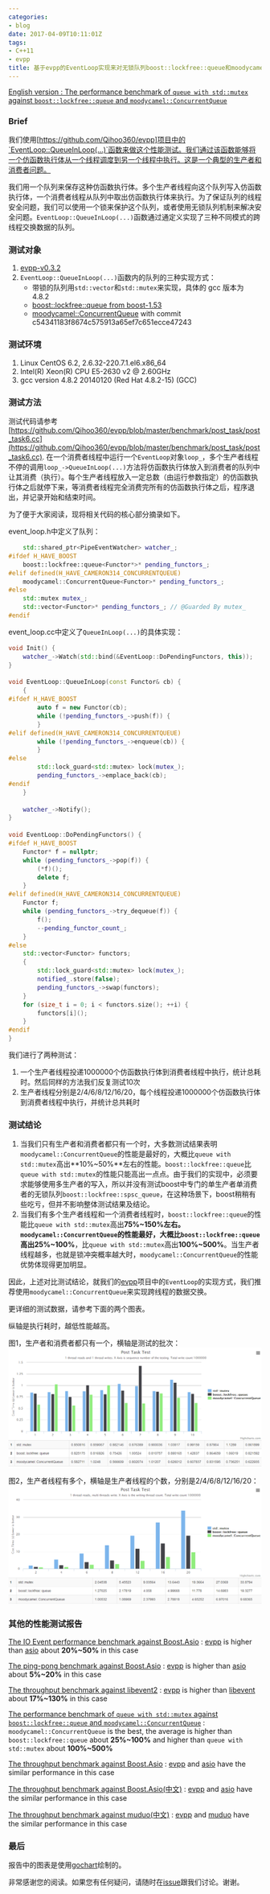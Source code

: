 ```yaml
---
categories:
- blog
date: 2017-04-09T10:11:01Z
tags:
- C++11
- evpp
title: 基于evpp的EventLoop实现来对无锁队列boost::lockfree::queue和moodycamel::ConcurrentQueue做一个性能测试对比
---
```



[English version : The performance benchmark of `queue with std::mutex` against `boost::lockfree::queue` and `moodycamel::ConcurrentQueue`](https://github.com/Qihoo360/evpp/blob/master/docs/benchmark_lockfree_vs_mutex_cn.md)

### Brief

我们使用[https://github.com/Qihoo360/evpp]项目中的`EventLoop::QueueInLoop(...)`函数来做这个性能测试。我们通过该函数能够将一个仿函数执行体从一个线程调度到另一个线程中执行。这是一个典型的生产者和消费者问题。

我们用一个队列来保存这种仿函数执行体。多个生产者线程向这个队列写入仿函数执行体，一个消费者线程从队列中取出仿函数执行体来执行。为了保证队列的线程安全问题，我们可以使用一个锁来保护这个队列，或者使用无锁队列机制来解决安全问题。`EventLoop::QueueInLoop(...)`函数通过通定义实现了三种不同模式的跨线程交换数据的队列。

### 测试对象

1. [evpp-v0.3.2](https://github.com/Qihoo360/evpp/archive/v0.3.2.zip)
2. `EventLoop::QueueInLoop(...)`函数内的队列的三种实现方式：
	- 带锁的队列用`std::vector`和`std::mutex`来实现，具体的 gcc 版本为 4.8.2
	- [boost::lockfree::queue from boost-1.53](http://www.boost.org/)
	- [moodycamel::ConcurrentQueue](https://github.com/cameron314/concurrentqueue) with commit c54341183f8674c575913a65ef7c651ecce47243

### 测试环境

1. Linux CentOS 6.2, 2.6.32-220.7.1.el6.x86_64
2. Intel(R) Xeon(R) CPU E5-2630 v2 @ 2.60GHz
3. gcc version 4.8.2 20140120 (Red Hat 4.8.2-15) (GCC)

### 测试方法

测试代码请参考[https://github.com/Qihoo360/evpp/blob/master/benchmark/post_task/post_task6.cc](https://github.com/Qihoo360/evpp/blob/master/benchmark/post_task/post_task6.cc). 在一个消费者线程中运行一个`EventLoop`对象`loop_`，多个生产者线程不停的调用`loop_->QueueInLoop(...)`方法将仿函数执行体放入到消费者的队列中让其消费（执行）。每个生产者线程放入一定总数（由运行参数指定）的仿函数执行体之后就停下来，等消费者线程完全消费完所有的仿函数执行体之后，程序退出，并记录开始和结束时间。

为了便于大家阅读，现将相关代码的核心部分摘录如下。

event_loop.h中定义了队列：

```C++
    std::shared_ptr<PipeEventWatcher> watcher_;
#ifdef H_HAVE_BOOST
    boost::lockfree::queue<Functor*>* pending_functors_;
#elif defined(H_HAVE_CAMERON314_CONCURRENTQUEUE)
    moodycamel::ConcurrentQueue<Functor>* pending_functors_;
#else
    std::mutex mutex_;
    std::vector<Functor>* pending_functors_; // @Guarded By mutex_
#endif
```

event_loop.cc中定义了`QueueInLoop(...)`的具体实现：

```C++
void Init() {
    watcher_->Watch(std::bind(&EventLoop::DoPendingFunctors, this));
}

void EventLoop::QueueInLoop(const Functor& cb) {
    {
#ifdef H_HAVE_BOOST
        auto f = new Functor(cb);
        while (!pending_functors_->push(f)) {
        }
#elif defined(H_HAVE_CAMERON314_CONCURRENTQUEUE)
        while (!pending_functors_->enqueue(cb)) {
        }
#else
        std::lock_guard<std::mutex> lock(mutex_);
        pending_functors_->emplace_back(cb);
#endif
    }

    watcher_->Notify();
}

void EventLoop::DoPendingFunctors() {
#ifdef H_HAVE_BOOST
    Functor* f = nullptr;
    while (pending_functors_->pop(f)) {
        (*f)();
        delete f;
    }
#elif defined(H_HAVE_CAMERON314_CONCURRENTQUEUE)
    Functor f;
    while (pending_functors_->try_dequeue(f)) {
        f();
        --pending_functor_count_;
    }
#else
    std::vector<Functor> functors;
    {
        std::lock_guard<std::mutex> lock(mutex_);
        notified_.store(false);
        pending_functors_->swap(functors);
    }
    for (size_t i = 0; i < functors.size(); ++i) {
        functors[i]();
    }
#endif
}
```

我们进行了两种测试：

1. 一个生产者线程投递1000000个仿函数执行体到消费者线程中执行，统计总耗时。然后同样的方法我们反复测试10次
1. 生产者线程分别是2/4/6/8/12/16/20，每个线程投递1000000个仿函数执行体到消费者线程中执行，并统计总共耗时


### 测试结论

1. 当我们只有生产者和消费者都只有一个时，大多数测试结果表明`moodycamel::ConcurrentQueue`的性能是最好的，大概比`queue with std::mutex`高出**10%~50%**左右的性能。`boost::lockfree::queue`比`queue with std::mutex`的性能只能高出一点点。由于我们的实现中，必须要求能够使用多生产者的写入，所以并没有测试boost中专门的单生产者单消费者的无锁队列`boost::lockfree::spsc_queue`，在这种场景下，boost稍稍有些吃亏，但并不影响整体测试结果及结论。
1. 当我们有多个生产者线程和一个消费者线程时，`boost::lockfree::queue`的性能比`queue with std::mutex`高出**75%~150%**左右。 `moodycamel::ConcurrentQueue`的性能最好，大概比`boost::lockfree::queue`高出**25%~100%**，比`queue with std::mutex`高出**100%~500%**。当生产者线程越多，也就是锁冲突概率越大时，`moodycamel::ConcurrentQueue`的性能优势体现得更加明显。

因此，上述对比测试结论，就我们的[evpp]项目中的`EventLoop`的实现方式，我们推荐使用`moodycamel::ConcurrentQueue`来实现跨线程的数据交换。

更详细的测试数据，请参考下面的两个图表。

纵轴是执行耗时，越低性能越高。

图1，生产者和消费者都只有一个，横轴是测试的批次：
![](https://raw.githubusercontent.com/zieckey/resources/master/evpp/benchmark/post_task/boost_lockfree-vs-mutex-1v1.png)

图2，生产者线程有多个，横轴是生产者线程的个数，分别是2/4/6/8/12/16/20：
![](https://raw.githubusercontent.com/zieckey/resources/master/evpp/benchmark/post_task/boost_lockfree-vs-mutex.png)

### 其他的性能测试报告

[The IO Event performance benchmark against Boost.Asio](https://github.com/Qihoo360/evpp/blob/master/docs/benchmark_ioevent_performance_vs_asio.md) : [evpp] is higher than [asio] about **20%~50%** in this case

[The ping-pong benchmark against Boost.Asio](https://github.com/Qihoo360/evpp/blob/master/docs/benchmark_ping_pong_spend_time_vs_asio.md) : [evpp] is higher than [asio] about **5%~20%** in this case

[The throughput benchmark against libevent2](https://github.com/Qihoo360/evpp/blob/master/docs/benchmark_throughput_vs_libevent.md) : [evpp] is higher than [libevent] about **17%~130%** in this case

[The performance benchmark of `queue with std::mutex` against `boost::lockfree::queue` and `moodycamel::ConcurrentQueue`](https://github.com/Qihoo360/evpp/blob/master/docs/benchmark_lockfree_vs_mutex.md) : `moodycamel::ConcurrentQueue` is the best, the average is higher than `boost::lockfree::queue` about **25%~100%** and higher than `queue with std::mutex` about **100%~500%**

[The throughput benchmark against Boost.Asio](https://github.com/Qihoo360/evpp/blob/master/docs/benchmark_throughput_vs_asio.md) : [evpp] and [asio] have the similar performance in this case

[The throughput benchmark against Boost.Asio(中文)](https://github.com/Qihoo360/evpp/blob/master/docs/benchmark_throughput_vs_asio_cn.md) : [evpp] and [asio] have the similar performance in this case

[The throughput benchmark against muduo(中文)](https://github.com/Qihoo360/evpp/blob/master/docs/benchmark_throughput_vs_muduo_cn.md) : [evpp] and [muduo] have the similar performance in this case


### 最后

报告中的图表是使用[gochart]绘制的。

非常感谢您的阅读。如果您有任何疑问，请随时在[issue](https://github.com/Qihoo360/evpp/issues)跟我们讨论。谢谢。

[Boost.Asio]:http://www.boost.org/
[boost.asio]:http://www.boost.org/
[asio]:http://www.boost.org/
[boost]:http://www.boost.org/
[evpp]:https://github.com/Qihoo360/evpp
[https://github.com/Qihoo360/evpp]:https://github.com/Qihoo360/evpp
[muduo]:https://github.com/chenshuo/muduo
[libevent2]:https://github.com/libevent/libevent
[libevent]:https://github.com/libevent/libevent
[Golang]:https://golang.org
[Buffer]:https://github.com/Qihoo360/evpp/blob/master/evpp/buffer.h
[recipes]:https://github.com/chenshuo/recipes
[gochart]:https://github.com/zieckey/gochart/


